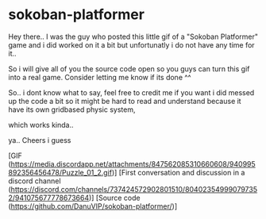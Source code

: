# sokoban-platformer

Hey there.. 
I was the guy who posted this little gif of a "Sokoban Platformer" game 
and i did worked on it a bit but unfortunatly i do not have any time for it..

So i will give all of you the source code open so you guys can turn this gif into a real game. 
Consider letting me know if its done ^^

So.. i dont know what to say, feel free to credit me if you want
i did messed up the code a bit so it might be hard to read and understand because it have its own gridbased physic system, 

which works 
kinda.. 

ya.. Cheers i guess 

[GIF (https://media.discordapp.net/attachments/847562085310660608/940995892356456478/Puzzle_01_2.gif)]
[First conversation and discussion in a discord channel (https://discord.com/channels/737424572902801510/804023549990797352/941075677778673664)]
[Source code (https://github.com/DanuVIP/sokoban-platformer/)]
